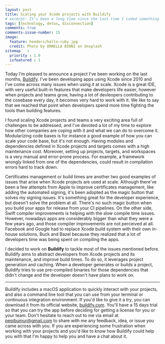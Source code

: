 ```yaml
---
layout: post
title: Scaling your Xcode projects with Buildify
# excerpt: It's been a long time since the last time I coded something on Ruby. In this blog post I talk about why I started using it again, and how it feels after spending a few years working with a compiled language like Swift.
tags: [technology, detox, disconnection]
comments: true
comments-issue-number: 15
image:
  feature: headers/hallo-ruby.jpg
  credit: Photo by ORNELLA BINNI on Unsplash
sitemap   :
  priority : 1.0
  isfeatured : 1
---
```


Today I'm pleased to announce a project I've been working on the last months, [Buildify](https://buildify.io). I've been developing apps using Xcode since 2010 and I've come across many issues when using it at scale. Xcode is a great IDE, with very useful built-in features that make developers life easier, however when projects and teams grow, having a lot of devleopers contributing to the cosebase every day, it becomes very hard to work with it. We like to say that we reached that point when developers spend more time fighting the tools than building features.

I found scaling Xcode projects and teams a very exciting area full of challenges to be addressed, and I've devoted a lot of my time to explore how other companies are coping with it and what we can do to overcome it. Modularizing code bases is for instance a good example of how you can scale your code base, but it's not enough. Having modules and dependencies defined in Xcode projects and targets comes with a high maintenance cost. Moreover, setting up projects, targets, and workspaces is a very manual and error-prone process. For example, a framework wrongly linked from one of the dependencies, could result in compilation errors hard to track down.

Certificates management or build times are another two good examples of issues that arise when Xcode projects are used at scale. Although there've been a few attempts from Apple to improve certificates management, like adding the automated signing, it's been adopted as the magic button that solves my signing issues. It's something great for the developer experience, but doesn't solve the problem at all. There's no such magic button when you build your apps for release from your CI pipelines. On the other side, Swift compiler improvements is helping with the slow compile time issues. However, nowadays apps are considerably bigger than what they were a few years ago, and those compiler improvements are not perceived at all. Facebook and Google had to replace Xcode build system  with their own in-house solutions, Buck and Bazel because they realized that a lot of developers time was being spent on compiling the apps. 

I decided to work on **Buildify** to tackle most of the issues mentioned before. Buildify aims to abstract developers from Xcode projects and its maintenance, and improve build times. To do so, it leverages project generation and caching. When a developer generates or builds a project, Buildify tries to use pre-compiled binaries for those dependencies that didn't change and the developer doesn't have plans to work on.


---





Buildify includes a macOS application to quickly interact  with your projects, and also a command line tool that you can use from your terminal or continuous  integration  environment. If you'd like to give it a try, you can download it from its official website, [buildify.com](https://buildify.com). You'll have a 15 days trial so that you can try the app before deciding for getting a license for you or your team. Don't hesitate to reach out to me via email at [pepibumur@gmail.com](mailto://pepibumur@gmail.com) to share with me any feedback, idea,  or issue you came across with you. If you are experiencing some frustration when working with your projects and you'd like to know how Buildify could help you with that I'm happy to help you and have a chat about it.
